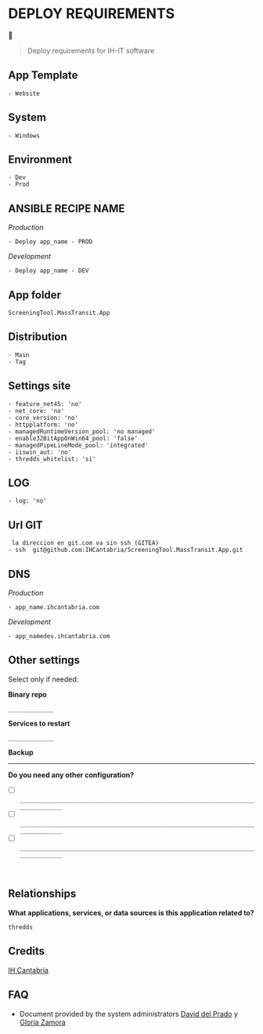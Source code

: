 # DEPLOY REQUIREMENTS

🚀
<br>

> Deploy requirements for IH-IT software
> <br>

## App Template

    - Website

## System

    - Windows

## Environment

    - Dev
    - Prod

## ANSIBLE RECIPE NAME

_Production_

    - Deploy app_name - PROD

_Development_

    - Deploy app_name - DEV

## App folder

`ScreeningTool.MassTransit.App`

## Distribution

    - Main
    - Tag

## Settings site

    - feature_net45: 'no'
    - net_core: 'no'
    - core_version: 'no'
    - httpplatform: 'no'
    - managedRuntimeVersion_pool: 'no managed'
    - enable32BitAppOnWin64_pool: 'false'
    - managedPipeLineMode_pool: 'integrated'
    - iiswin_aut: 'no'
    - thredds_whitelist: 'si'

## LOG

    - log: 'no'

## Url GIT

     la direccion en git.com va sin ssh (GITEA)
    - ssh  git@github.com:IHCantabria/ScreeningTool.MassTransit.App.git

## DNS

_Production_

    - app_name.ihcantabria.com

_Development_

    - app_namedev.ihcantabria.com

## Other settings

Select only if needed:

**Binary repo**

`_____________`

**Services to restart**

`_____________`

**Backup**

---

**Do you need any other configuration?**

- [ ] `_______________________________________________________________________________`
- [ ] `_______________________________________________________________________________`
- [ ] `_______________________________________________________________________________`

<br>

## Relationships

**What applications, services, or data sources is this application related to?**

`thredds`

## Credits

[IH Cantabria](https://github.com/IHCantabria)

## FAQ

- Document provided by the system administrators [David del Prado](https://ihcantabria.com/directorio-personal/tecnologo/david-del-prado-secadas/) y [Gloria Zamora](https://ihcantabria.com/directorio-personal/tecnologo/gloria-zamora/)
